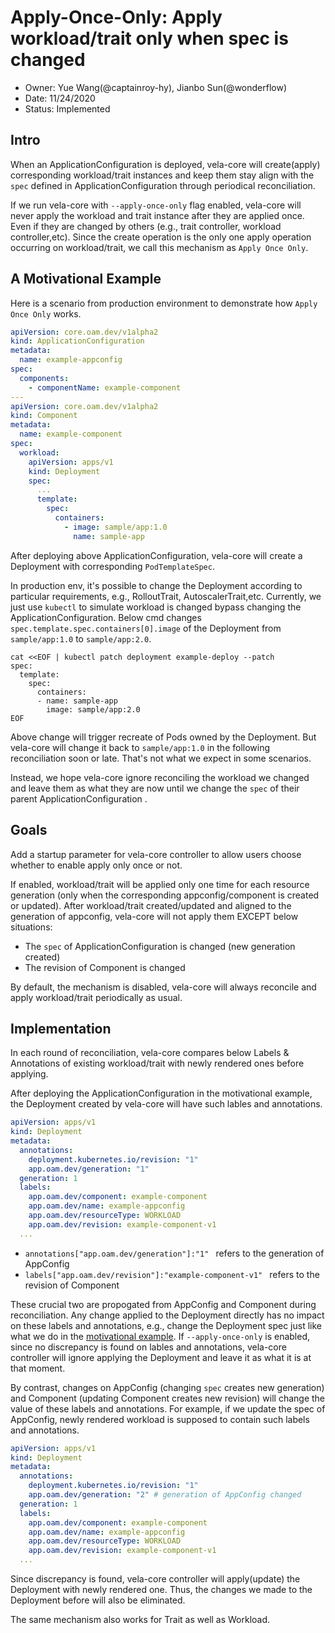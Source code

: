 # Apply-Once-Only: Apply workload/trait only when spec is changed

- Owner: Yue Wang(@captainroy-hy), Jianbo Sun(@wonderflow)
- Date: 11/24/2020
- Status: Implemented

## Intro
When an ApplicationConfiguration is deployed, 
vela-core will create(apply) corresponding workload/trait instances and keep them stay align with the `spec` defined in ApplicationConfiguration through periodical reconciliation. 

If we run vela-core with `--apply-once-only` flag enabled, vela-core will never apply the workload and trait instance after they are applied once. Even if they are changed by others (e.g., trait controller, workload controller,etc). 
Since the create operation is the only one apply operation occurring on workload/trait, we call this mechanism as `Apply Once Only`.

## A Motivational Example
Here is a scenario from production environment to demonstrate how `Apply Once Only` works.

```yaml
apiVersion: core.oam.dev/v1alpha2
kind: ApplicationConfiguration
metadata:
  name: example-appconfig
spec:
  components:
    - componentName: example-component
---
apiVersion: core.oam.dev/v1alpha2
kind: Component
metadata:
  name: example-component
spec:
  workload:
    apiVersion: apps/v1
    kind: Deployment
    spec:
      ...
      template:
        spec:
          containers:
            - image: sample/app:1.0
              name: sample-app
```

After deploying above ApplicationConfiguration, vela-core will create a Deployment with corresponding `PodTemplateSpec`. 

In production env, it's possible to change the Deployment according to particular requirements, e.g., RolloutTrait, AutoscalerTrait,etc.
Currently, we just use `kubectl` to simulate workload is changed bypass changing the ApplicationConfiguration. 
Below cmd changes `spec.template.spec.containers[0].image` of the Deployment from `sample/app:1.0` to `sample/app:2.0`.
```shell
cat <<EOF | kubectl patch deployment example-deploy --patch
spec:
  template:
    spec:
      containers:
      - name: sample-app
        image: sample/app:2.0
EOF
```

Above change will trigger recreate of Pods owned by the Deployment. 
But vela-core will change it back to `sample/app:1.0` in the following reconciliation soon or late. 
That's not what we expect in some scenarios.

Instead, we hope vela-core ignore reconciling the workload we changed and leave them as what they are now until we change the `spec` of their parent ApplicationConfiguration .

## Goals

Add a startup parameter for vela-core controller to allow users choose whether to enable apply only once or not. 

If enabled, workload/trait will be applied only one time for each resource generation (only when the corresponding appconfig/component is created or updated).
After workload/trait created/updated and aligned to the generation of appconfig, vela-core will not apply them EXCEPT below situations:

- The `spec` of ApplicationConfiguration is changed (new generation created)
- The revision of Component is changed

By default, the mechanism is disabled, vela-core will always reconcile and apply workload/trait periodically as usual.

## Implementation

In each round of reconciliation, vela-core compares below Labels & Annotations of existing workload/trait with newly rendered ones before applying.

After deploying the ApplicationConfiguration in the motivational example, the Deployment created by vela-core will have such lables and annotations.


```yaml
apiVersion: apps/v1
kind: Deployment
metadata:
  annotations:
    deployment.kubernetes.io/revision: "1" 
    app.oam.dev/generation: "1"
  generation: 1
  labels:
    app.oam.dev/component: example-component
    app.oam.dev/name: example-appconfig
    app.oam.dev/resourceType: WORKLOAD
    app.oam.dev/revision: example-component-v1
  ...
```

- `annotations["app.oam.dev/generation"]:"1" ` refers to the generation of AppConfig
- `labels["app.oam.dev/revision"]:"example-component-v1" ` refers to the revision of Component

These crucial two are propogated from AppConfig and Component during reconciliation.
Any change applied to the Deployment directly has no impact on these labels and annotations, e.g., change the Deployment spec just like what we do in the [motivational example](#a-motivational-example).
If `--apply-once-only` is enabled, since no discrepancy is found on lables and annotations, 
vela-core controller will ignore applying the Deployment and leave it as what it is at that moment.

By contrast, changes on AppConfig (changing `spec` creates new generation) and Component (updating Component creates new revision) will change the value of these labels and annotations.
For example, if we update the spec of AppConfig, newly rendered workload is supposed to contain such labels and annotations.

```yaml
apiVersion: apps/v1
kind: Deployment
metadata:
  annotations:
    deployment.kubernetes.io/revision: "1" 
    app.oam.dev/generation: "2" # generation of AppConfig changed
  generation: 1
  labels:
    app.oam.dev/component: example-component
    app.oam.dev/name: example-appconfig
    app.oam.dev/resourceType: WORKLOAD
    app.oam.dev/revision: example-component-v1
  ...
```
Since discrepancy is found, vela-core controller will apply(update) the Deployment with newly rendered one.
Thus, the changes we made to the Deployment before will also be eliminated.

The same mechanism also works for Trait as well as Workload.
